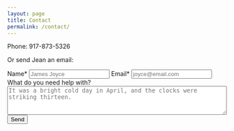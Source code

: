 ```yaml
---
layout: page
title: Contact
permalink: /contact/
---
```

Phone:  917-873-5326

Or send Jean an email:

<form action="https://formspree.io/jsnhff@gmail.com"
method="POST">
    <label for="name">Name*</label>
    <input type="text" name="name" placeholder="James Joyce" class="block mb1 field">
    <label for="email">Email*</label>
    <input type="email" name="_replyto" placeholder="joyce@email.com" class="block mb1 field">
    <label for="information">What do you need help with?</label>
    <textarea rows="4" cols="50" name="information" placeholder="It was a bright cold day in April, and the clocks were striking thirteen." class="block mb1 field border-box" style="width:100%;"></textarea>
    <!-- Hidden inputs that help send the user to a nice thank you page
         and set the subject so filtering is easy. -->
    <!-- CHANGE THIS IN PRODUCTION to point to www.jeanmishkin.com/thanks -->
    <input type="hidden" name="_next" value="http://jason-huff.com/jean-mishkin/thanks/" />
    <input type="hidden" name="_subject" value="New editing request!" />
    <input type="text" name="_gotcha" style="display:none" />
    <input type="submit" value="Send" class="btn btn-primary mt1">
</form>
